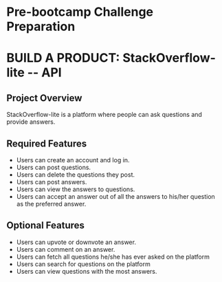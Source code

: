 # Pre-bootcamp Challenge Preparation
# BUILD A PRODUCT: StackOverflow-lite -- API
## Project Overview
StackOverflow-lite is a platform where people can ask questions and provide answers. 

## Required Features
* Users can create an account and log in.
* Users can post questions.
* Users can delete the questions they post.
* Users can post answers.
* Users can view the answers to questions.
* Users can accept an answer out of all the answers to his/her question as the preferred answer. 

## Optional Features
* Users can upvote or downvote an answer.
* Users can comment on an answer.
* Users can fetch all questions he/she has ever asked on the platform
* Users can search for questions on the platform
* Users can view questions with the most answers.